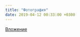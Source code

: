 ```yaml
---
title: "Фотография"
date: 2019-04-12 00:33:00 +0300
---
```



[Вложение](/assets/vk_photos/2/BqiLuf2jUbM.jpg)
